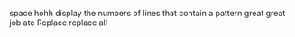space
hohh
 display the numbers of lines that contain a pattern
great
great job
ate
Replace
replace all
